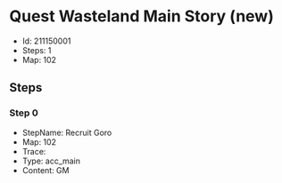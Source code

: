 # Quest Wasteland Main Story (new)

- Id: 211150001
- Steps: 1
- Map: 102

## Steps

### Step 0
- StepName:  Recruit Goro
- Map:  102
- Trace:  
- Type:  acc_main
- Content:  GM


